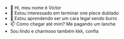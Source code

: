 - 👋 Hi, meu nome é Victor
- 👀 Estou interessado em terminar one píece dublado
- 🌱 Estou aprendendo ser um cara legal sendo burro
- 📫 Como chegar até mim? Me pagando um lanche
- Sou lindo e charmoso também kkk, confia

<!---
Vitimbrabokkk/Vitimbrabokkk is a ✨ special ✨ repository because its `README.md` (this file) appears on your GitHub profile.
You can click the Preview link to take a look at your changes.
--->
